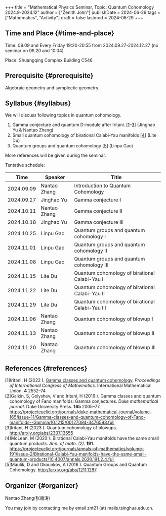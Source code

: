 +++
title = "Mathematical Physics Seminar, Topic: Quantum Cohomology 2024.9-2024.12"
author = ["Zenith John"]
publishDate = 2024-06-29
tags = ["Mathematics", "Activity"]
draft = false
lastmod = 2024-06-29
+++

## Time and Place {#time-and-place}

Time: 09.09 and Every Friday 19:20-20:55 from 2024.09.27-2024.12.27 (no seminar on 09.20 and 10.04)

Place: Shuangqing Complex Building C546


## Prerequisite {#prerequisite}

Algebraic geometry and symplectic geometry.


## Syllabus {#syllabus}

We will discuss following topics in quantum cohomology.

1.  Gamma conjecture and quantum D-module after Iritani. [<a href="#citeproc_bib_item_1">1</a>–<a href="#citeproc_bib_item_3">3</a>] (Jinghao Yu &amp; Nantao Zhang)
2.  Small quantum cohomology of birational Calabi-Yau manifolds [<a href="#citeproc_bib_item_4">4</a>] (Lite Du)
3.  Quantum groups and quantum cohomology [<a href="#citeproc_bib_item_5">5</a>] (Linpu Gao)

More references will be given during the seminar.

Tentative schedule:

| Time       | Speaker      | Title                                           |
|------------|--------------|-------------------------------------------------|
| 2024.09.09 | Nantao Zhang | Introduction to Quantum Cohomology              |
| 2024.09.27 | Jinghao Yu   | Gamma conjecture I                              |
| 2024.10.11 | Nantao Zhang | Gamma conjecture II                             |
| 2024.10.18 | Jinghao Yu   | Gamma conjecture III                            |
| 2024.10.25 | Linpu Gao    | Quantum groups and quantum cohomology I         |
| 2024.11.01 | Linpu Gao    | Quantum groups and quantum cohomology II        |
| 2024.11.08 | Linpu Gao    | Quantum groups and quantum cohomology III       |
| 2024.11.15 | Lite Du      | Quantum cohomology of birational Calabi-Yau I   |
| 2024.11.22 | Lite Du      | Quantum cohomology of birational Calabi-Yau II  |
| 2024.11.29 | Lite Du      | Quantum cohomology of birational Calabi-Yau III |
| 2024.11.06 | Nantao Zhang | Quantum cohomology of blowup I                  |
| 2024.11.13 | Nantao Zhang | Quantum cohomology of blowup II                 |
| 2024.11.20 | Nantao Zhang | Quantum cohomology of blowup III                |


## References {#references}

<style>.csl-left-margin{float: left; padding-right: 0em;}
 .csl-right-inline{margin: 0 0 0 1em;}</style><div class="csl-bib-body">
  <div class="csl-entry"><a id="citeproc_bib_item_1"></a>
    <div class="csl-left-margin">[1]</div><div class="csl-right-inline"> Iritani, H (2022 ). <a href="https://doi.org/10.4171/ICM2022/156">Gamma classes and quantum cohomology</a>. <i>Proceedings of International Congress of Mathematics</i>. International Mathematical Union. <b>4</b> 2552–74</div>
  </div>
  <div class="csl-entry"><a id="citeproc_bib_item_2"></a>
    <div class="csl-left-margin">[2]</div><div class="csl-right-inline"> Galkin, S, Golyshev, V and Iritani, H (2016 ). Gamma classes and quantum cohomology of Fano manifolds: Gamma conjectures. <i>Duke mathematical journal</i>. Duke University Press. <b>165</b> 2005–77. <a href="https://projecteuclid.org/journals/duke-mathematical-journal/volume-165/issue-11/Gamma-classes-and-quantum-cohomology-of-Fano-manifolds--Gamma/10.1215/00127094-3476593.full">https://projecteuclid.org/journals/duke-mathematical-journal/volume-165/issue-11/Gamma-classes-and-quantum-cohomology-of-Fano-manifolds--Gamma/10.1215/00127094-3476593.full</a></div>
  </div>
  <div class="csl-entry"><a id="citeproc_bib_item_3"></a>
    <div class="csl-left-margin">[3]</div><div class="csl-right-inline"> Iritani, H (2023 ). Quantum cohomology of blowups. <a href="http://arxiv.org/abs/2307.13555">http://arxiv.org/abs/2307.13555</a></div>
  </div>
  <div class="csl-entry"><a id="citeproc_bib_item_4"></a>
    <div class="csl-left-margin">[4]</div><div class="csl-right-inline"> McLean, M (2020 ). Birational Calabi-Yau manifolds have the same small quantum products. <i>Ann. of math. (2)</i>. <b>191</b>. <a href="https://projecteuclid.org/journals/annals-of-mathematics/volume-191/issue-2/Birational-Calabi-Yau-manifolds-have-the-same-small-quantum-products/10.4007/annals.2020.191.2.4.full">https://projecteuclid.org/journals/annals-of-mathematics/volume-191/issue-2/Birational-Calabi-Yau-manifolds-have-the-same-small-quantum-products/10.4007/annals.2020.191.2.4.full</a></div>
  </div>
  <div class="csl-entry"><a id="citeproc_bib_item_5"></a>
    <div class="csl-left-margin">[5]</div><div class="csl-right-inline"> Maulik, D and Okounkov, A (2018 ). Quantum Groups and Quantum Cohomology. <a href="http://arxiv.org/abs/1211.1287">http://arxiv.org/abs/1211.1287</a></div>
  </div>
</div>


## Organizer {#organizer}

Nantao Zhang(张南涛)

You may join by contacting me by email znt21 (at) mails.tsinghua.edu.cn.
